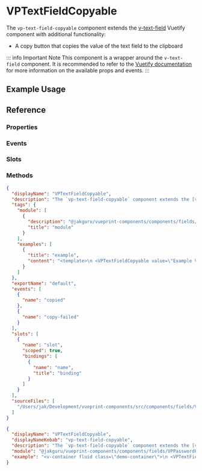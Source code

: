 # VPTextFieldCopyable

The `vp-text-field-copyable` component extends the [v-text-field](https://vuetifyjs.com/en/api/v-text-field/) Vuetify component with additional functionality:

* A copy button that copies the value of the text field to the clipboard

::: info Important Note
This component is a wrapper around the `v-text-field` component. It is recommended to refer to the [Vuetify documentation](https://vuetifyjs.com/en/api/v-text-field/) for more information on the available props and events.
:::

## Example Usage

<v-container fluid class="demo-container">
 <VPTextFieldCopyable value="Example Value" label="Example Copyable Text Field" @copied="$toast.fire({ icon: 'success', title: 'Copied' })" @copy-failed="$toast.fire({ icon: 'error', title: 'Failed to Copy' })" />
</v-container>

## Reference

### Properties

### Events

### Slots

### Methods

```json
{
  "displayName": "VPTextFieldCopyable",
  "description": "The `vp-text-field-copyable` component extends the [v-text-field](https://vuetifyjs.com/en/api/v-text-field/) Vuetify component with additional functionality:\n\n* A copy button that copies the value of the text field to the clipboard\n\n::: info Important Note\nThis component is a wrapper around the `v-text-field` component. It is recommended to refer to the [Vuetify documentation](https://vuetifyjs.com/en/api/v-text-field/) for more information on the available props and events.\n:::",
  "tags": {
    "module": [
      {
        "description": "@jakguru/vueprint-components/components/fields/VPPasswordField",
        "title": "module"
      }
    ],
    "examples": [
      {
        "title": "example",
        "content": "<template>\n <VPTextFieldCopyable value=\"Example Value\" label=\"Example Copyable Text Field\" @copied=\"$toast.fire({ icon: 'success', title: 'Copied' })\" @copy-failed=\"$toast.fire({ icon: 'error', title: 'Failed to Copy' })\" />\n</template>"
      }
    ]
  },
  "exportName": "default",
  "events": [
    {
      "name": "copied"
    },
    {
      "name": "copy-failed"
    }
  ],
  "slots": [
    {
      "name": "slot",
      "scoped": true,
      "bindings": [
        {
          "name": "name",
          "title": "binding"
        }
      ]
    }
  ],
  "sourceFiles": [
    "/Users/jak/Development/vueprint-components/src/components/fields/VPTextFieldCopyable.vue"
  ]
}
```

```json
{
  "displayName": "VPTextFieldCopyable",
  "displayNameKebab": "vp-text-field-copyable",
  "description": "The `vp-text-field-copyable` component extends the [v-text-field](https://vuetifyjs.com/en/api/v-text-field/) Vuetify component with additional functionality:\n\n* A copy button that copies the value of the text field to the clipboard\n\n::: info Important Note\nThis component is a wrapper around the `v-text-field` component. It is recommended to refer to the [Vuetify documentation](https://vuetifyjs.com/en/api/v-text-field/) for more information on the available props and events.\n:::",
  "module": "@jakguru/vueprint-components/components/fields/VPPasswordField",
  "example": "<v-container fluid class=\"demo-container\">\n <VPTextFieldCopyable value=\"Example Value\" label=\"Example Copyable Text Field\" @copied=\"$toast.fire({ icon: 'success', title: 'Copied' })\" @copy-failed=\"$toast.fire({ icon: 'error', title: 'Failed to Copy' })\" />\n</v-container>"
}
```
